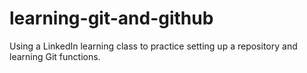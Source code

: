 # learning-git-and-github
Using a LinkedIn learning class to practice setting up a repository and learning Git functions. 
